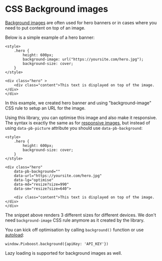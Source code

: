 # CSS Background images

[Background images](https://css-tricks.com/almanac/properties/b/background-image/) are often used for hero banners or in cases where you need to put content on top of an image.

Below is a simple example of a hero banner:

```markup
<style>
    .hero {
        height: 600px;
        background-image: url("https://yoursite.com/hero.jpg");
        background-size: cover;
    }
</style>

<div class="hero" >
    <div class="content">This text is displayed on top of the image.</div>
</div>
```

In this example, we created hero banner and using "background-image" CSS rule to setup an URL for the image.

Using this library, you can optimise this image and also make it responsive. The syntax is exactly the same as for [responsive images](responsive-images.md), but instead of using `data-pb-picture` attribute you should use `data-pb-background`:

```markup
<style>
    .hero {
        height: 600px;
        background-size: cover;
    }
</style>

<div class="hero" 
    data-pb-background=""
    data-url="https://yoursite.com/hero.jpg"
    data-lg="optimise"
    data-md="resize?size=990"
    data-sm="resize?size=640">

    <div class="content">This text is displayed on top of the image.</div>
</div>
```

The snippet above renders 3 different sizes for different devices. We don't need `background-image` CSS rule anymore as it created by the library.

You can kick off optimisation by calling `background()` function or use [autoload](replacing-on-document-load.md):

```text
window.Pixboost.background({apiKey: 'API_KEY'})
```

Lazy loading is supported for background images as well.

